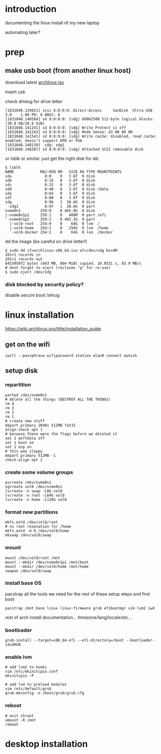 # introduction

documenting the linux install of my new laptop

automating later?

# prep


## make usb boot (from another linux host)

download latest [archlinux iso](https://mirrors.edge.kernel.org/archlinux/iso/latest/archlinux-x86_64.iso)

insert usb

check dmesg for drive letter
```
[1831048.139921] scsi 8:0:0:0: Direct-Access     SanDisk  Ultra USB 3.0    1.00 PQ: 0 ANSI: 6
[1831048.140584] sd 8:0:0:0: [sdg] 60062500 512-byte logical blocks: (30.8 GB/28.6 GiB)
[1831048.141241] sd 8:0:0:0: [sdg] Write Protect is off
[1831048.141243] sd 8:0:0:0: [sdg] Mode Sense: 43 00 00 00
[1831048.141541] sd 8:0:0:0: [sdg] Write cache: disabled, read cache: enabled, doesn't support DPO or FUA
[1831048.148139]  sdg: sdg1
[1831048.148307] sd 8:0:0:0: [sdg] Attached SCSI removable disk
```

or lsblk or similar.  just get the right disk for dd.
```
$ lsblk
NAME            MAJ:MIN RM   SIZE RO TYPE MOUNTPOINTS
sda               8:0    0   3.6T  0 disk
sdb               8:16   0   3.6T  0 disk
sdc               8:32   0   3.6T  0 disk
sdd               8:48   0   3.6T  0 disk /data
sde               8:64   0   3.6T  0 disk
sdf               8:80   0   3.6T  0 disk
sdg               8:96   1  28.6G  0 disk
`-sdg1            8:97   1  28.6G  0 part
nvme0n1         259:0    0 465.8G  0 disk
|-nvme0n1p1     259:1    0   488M  0 part /efi
`-nvme0n1p2     259:2    0 465.3G  0 part
  |-vol0-root   254:0    0    64G  0 lvm  /
  |-vol0-home   254:1    0   256G  0 lvm  /home
  `-vol0-docker 254:2    0    64G  0 lvm  /docker
```

dd the image (be careful on drive letter!)
```
$ sudo dd if=archlinux-x86_64.iso of=/dev/sdg bs=4M
201+1 records in
201+1 records out
843395072 bytes (843 MB, 804 MiB) copied, 10.0531 s, 83.9 MB/s
# dont forget to eject (reclaims "g" for re-use)
$ sudo eject /dev/sdg
```

### disk blocked by security policy?
disable secure boot /shrug


# linux installation
https://wiki.archlinux.org/title/installation_guide

## get on the wifi
```
iwctl --passphrase wifipassword station wlan0 connect ownish
```

## setup disk

### repartition
```
parted /dev/nvme0n1
# delete all the things (DESTROY ALL THE THINGS)
rm 4
rm 3
rm 2
rm 1
# create new stuff
mkpart primary 2048s 512MB fat32
align-check opt 1
# because these were the flags before we deleted it
set 1 msftdata off
set 1 boot on
set 1 esp on
# this was sloppy
mkpart primary 512MB -1
check-align opt 2
```

### create some volume groups

```
pvcreate /dev/nvme0n1
vgcreate vol0 /dev/nvme0n1
lvcreate -n swap -L8G vol0
lvcreate -n root -L64G vol0
lvcreate -n home -L128G vol0
```

### format new partitions
```
mkfs.ext4 /dev/vol0/root
# no root resevation for /home
mkfs.ext4 -m 0 /dev/vol0/home
mkswap /dev/vol0/swap

```

### mount
```
mount /dev/vol0/root /mnt
mount --mkdir /dev/nvme0n1p1 /mnt/boot
mount --mkdir /dev/vol0/home /mnt/home
swapon /dev/vol0/swap
```

### install base OS
pacstrap all the tools we need for the rest of these setup steps and first boot

```
pacstrap /mnt base linux linux-firmware grub efibootmgr vim lvm2 iwd
```

rest of arch install documentation... timezone/lang/locale/etc...

### bootloader
```
grub-install --target=x86_64-efi --efi-directory=/boot --bootloader-id=GRUB
```

### enable lvm
```
# add lvm2 to hooks
vim /etc/mkinitcpio.conf
mkinitcpio -P

# add lvm to preload modules
vim /etc/default/grub
grub-mkconfig -o /boot/grub/grub.cfg
```

### reboot

```
# exit chroot
umount -R /mnt
reboot
```

# desktop installation
